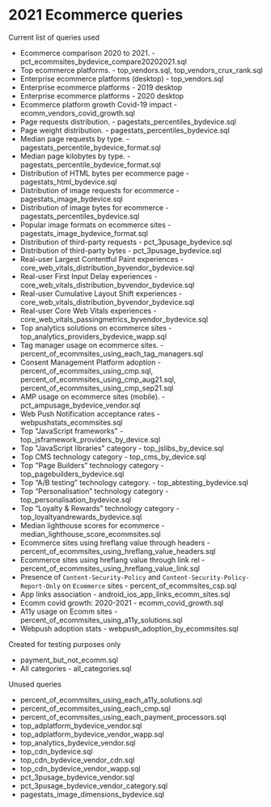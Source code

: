 # 2021 Ecommerce queries

<!--
  This directory contains all of the 2021 Ecommerce chapter queries.

  Each query should have a corresponding `metric_name.sql` file.
  Note that readers are linked to this directory, so try to make the SQL file names descriptive for easy browsing.

  Analysts: if helpful, you can use this README to give additional info about the queries.
-->

Current list of queries used

* Ecommerce comparison 2020 to 2021. - pct_ecommsites_bydevice_compare20202021.sql
* Top ecommerce platforms. - top_vendors.sql, top_vendors_crux_rank.sql
* Enterprise ecommerce platforms (desktop) - top_vendors.sql
* Enterprise ecommerce platforms - 2019 desktop
* Enterprise ecommerce platforms - 2020 desktop
* Ecommerce platform growth Covid-19 impact - ecomm_vendors_covid_growth.sql
* Page requests distribution. - pagestats_percentiles_bydevice.sql
* Page weight distribution. - pagestats_percentiles_bydevice.sql
* Median page requests by type. - pagestats_percentile_bydevice_format.sql
* Median page kilobytes by type. - pagestats_percentile_bydevice_format.sql
* Distribution of HTML bytes per ecommerce page - pagestats_html_bydevice.sql
* Distribution of image requests for ecommerce - pagestats_image_bydevice.sql
* Distribution of image bytes for ecommerce - pagestats_percentiles_bydevice.sql
* Popular image formats on ecommerce sites - pagestats_image_bydevice_format.sql
* Distribution of third-party requests - pct_3pusage_bydevice.sql
* Distribution of third-party bytes - pct_3pusage_bydevice.sql
* Real-user Largest Contentful Paint experiences - core_web_vitals_distribution_byvendor_bydevice.sql
* Real-user First Input Delay experiences - core_web_vitals_distribution_byvendor_bydevice.sql
* Real-user Cumulative Layout Shift experiences - core_web_vitals_distribution_byvendor_bydevice.sql
* Real-user Core Web Vitals experiences - core_web_vitals_passingmetrics_byvendor_bydevice.sql
* Top analytics solutions on ecommerce sites - top_analytics_providers_bydevice_wapp.sql
* Tag manager usage on ecommerce sites. - percent_of_ecommsites_using_each_tag_managers.sql
* Consent Management Platform adoption - percent_of_ecommsites_using_cmp.sql, percent_of_ecommsites_using_cmp_aug21.sql, percent_of_ecommsites_using_cmp_sep21.sql
* AMP usage on ecommerce sites (mobile). - pct_ampusage_bydevice_vendor.sql
* Web Push Notification acceptance rates - webpushstats_ecommsites.sql
* Top "JavaScript frameworks" - top_jsframework_providers_by_device.sql
* Top "JavaScript libraries" category - top_jslibs_by_device.sql
* Top CMS technology category - top_cms_by_device.sql
* Top "Page Builders” technology category - top_pagebuilders_bydevice.sql
* Top “A/B testing” technology category. - top_abtesting_bydevice.sql
* Top “Personalisation” technology category - top_personalisation_bydevice.sql
* Top “Loyalty & Rewards” technology category - top_loyaltyandrewards_bydevice.sql
* Median lighthouse scores for ecommerce - median_lighthouse_score_ecommsites.sql
* Ecommerce sites using hreflang value through headers - percent_of_ecommsites_using_hreflang_value_headers.sql
* Ecommerce sites using hreflang value through link rel - percent_of_ecommsites_using_hreflang_value_link.sql
* Presence of `Content-Security-Policy` and `Content-Security-Policy-Report-Only` on `Ecommerce` sites - percent_of_ecommsites_csp.sql
* App links association - android_ios_app_links_ecomm_sites.sql
* Ecomm covid growth: 2020-2021 - ecomm_covid_growth.sql
* A11y usage on Ecomm sites - percent_of_ecommsites_using_a11y_solutions.sql
* Webpush adoption stats - webpush_adoption_by_ecommsites.sql

Created for testing purposes only

* payment_but_not_ecomm.sql
* All categories - all_categories.sql


Unused queries

* percent_of_ecommsites_using_each_a11y_solutions.sql
* percent_of_ecommsites_using_each_cmp.sql
* percent_of_ecommsites_using_each_payment_processors.sql
* top_adplatform_bydevice_vendor.sql
* top_adplatform_bydevice_vendor_wapp.sql
* top_analytics_bydevice_vendor.sql
* top_cdn_bydevice.sql
* top_cdn_bydevice_vendor_cdn.sql
* top_cdn_bydevice_vendor_wapp.sql
* pct_3pusage_bydevice_vendor.sql
* pct_3pusage_bydevice_vendor_category.sql
* pagestats_image_dimensions_bydevice.sql

